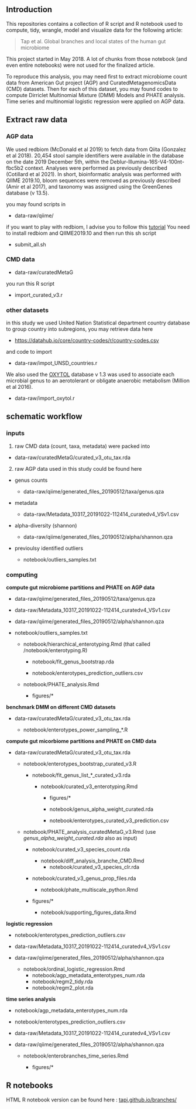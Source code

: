 ## Introduction

This repositories contains a collection of R script and R notebook used to compute, tidy, wrangle, model and visualize data for the following article:

>Tap et al. Global branches and local states of the human gut microbiome


This project started in May 2018. A lot of chunks from those notebook (and even entire notebooks) were not used for the finalized article.

To reproduce this analysis, you may need first to extract microbiome count data from American Gut project (AGP) and CuratedMetagenomicsData (CMD) datasets.
Then for each of this dataset, you may found codes to compute Dirriclet Multinomial Mixture (DMM) Models and PHATE analysis. Time series and multinomial logistic  regression were applied on AGP data.



## Extract raw data

### AGP data


We used redbiom (McDonald et al 2019) to fetch data from Qiita (Gonzalez et al 2018). 20,454 stool sample identifiers were available in the database on the date 2019 December 5th, within the Deblur-Illumina-16S-V4-100nt-fbc5b2 context. Analyses were performed as previously described (Cotillard et al 2021). In short, bioinformatic analysis was performed with QIIME 2019.10, bloom sequences were removed as previously described (Amir et al 2017), and taxonomy was assigned using the GreenGenes database (v 13.5).

you may found scripts in

* data-raw/qiime/

if you want to play with redbiom, I advise you to follow this [tutorial](https://forum.qiime2.org/t/querying-for-public-microbiome-data-in-qiita-using-redbiom/4653)
You need to install redbiom and QIIME2019.10 and then run this sh script 

* submit_all.sh



### CMD data

* data-raw/curatedMetaG

you run this R script

* import_curated_v3.r



### other datasets


in this study we used United Nation Statistical department country database to group country into subregions, you may retrieve data here

* https://datahub.io/core/country-codes/r/country-codes.csv

and code to import

* data-raw/impot_UNSD_countries.r



We also used the [OXYTOL](https://www.mediterranee-infection.com/wp-content/uploads/2020/05/OXYTOL-1.3.xlsx) database v 1.3 was used to associate each microbial genus to an aerotolerant or obligate anaerobic metabolism (Million et al 2016).

* data-raw/import_oxytol.r




## schematic workflow


### inputs

1. raw CMD data (count, taxa, metadata) were packed into

* data-raw/curatedMetaG/curated_v3_otu_tax.rda

2. raw AGP data used in this study could be found here

* genus counts

  * data-raw/qiime/generated_files_20190512/taxa/genus.qza

* metadata

  * data-raw/Metadata_10317_20191022-112414_curatedv4_VSv1.csv


* alpha-diversity (shannon)

  * data-raw/qiime/generated_files_20190512/alpha/shannon.qza

* previoulsy identified outliers

  * notebook/outliers_samples.txt





### computing


**compute gut microbiome partitions and PHATE on AGP data**

* data-raw/qiime/generated_files_20190512/taxa/genus.qza

* data-raw/Metadata_10317_20191022-112414_curatedv4_VSv1.csv

*  data-raw/qiime/generated_files_20190512/alpha/shannon.qza

* notebook/outliers_samples.txt

  * notebook/hierarchical_enterotyping.Rmd (that called /notebook/enterotyping.R)
  
    * notebook/fit_genus_bootstrap.rda
    
    * notebook/enterotypes_prediction_outliers.csv
    
  * notebook/PHATE_analysis.Rmd
    
    * figures/*
    
**benchmark DMM on different CMD datasets**
    
* data-raw/curatedMetaG/curated_v3_otu_tax.rda

  * notebook/enterotypes_power_sampling_*.R 
    

**compute gut micorbiome partitions and PHATE on CMD data**

* data-raw/curatedMetaG/curated_v3_otu_tax.rda

  * notebook/enterotypes_bootstrap_curated_v3.R
    
    * notebook/fit_genus_list_*_curated_v3.rda
      
      * notebook/curated_v3_enterotyping.Rmd
      
        * figures/*
        
        * notebook/genus_alpha_weight_curated.rda
        
        * notebook/enterotypes_curated_v3_prediction.csv
        
  * notebook/PHATE_analysis_curatedMetaG_v3.Rmd (use *genus_alpha_weight_curated.rda* also as input)
  
    * notebook/curated_v3_species_count.rda
      * notebook/diff_analysis_branche_CMD.Rmd
        * notebook/curated_v3_species_clr.rda
        
    * notebook/curated_v3_genus_prop_files.rda
      * notebook/phate_multiscale_python.Rmd
      
    * figures/*
      * notebook/supporting_figures_data.Rmd

**logistic regression**

* notebook/enterotypes_prediction_outliers.csv
* data-raw/Metadata_10317_20191022-112414_curatedv4_VSv1.csv
* data-raw/qiime/generated_files_20190512/alpha/shannon.qza

  * notebook/ordinal_logistic_regression.Rmd
    * notebook/agp_metadata_enterotypes_num.rda
    * notebook/regm2_tidy.rda
    * notebook/regm2_plot.rda
      

**time series analysis**

* notebook/agp_metadata_enterotypes_num.rda
* notebook/enterotypes_prediction_outliers.csv
* data-raw/Metadata_10317_20191022-112414_curatedv4_VSv1.csv
* data-raw/qiime/generated_files_20190512/alpha/shannon.qza

  * notebook/enterobranches_time_series.Rmd
    
    * figures/*

      
      
      
      
      
## R notebooks

HTML R notebook version can be found here : [tapj.github.io/branches/](http://tapj.github.io/branches/)

























